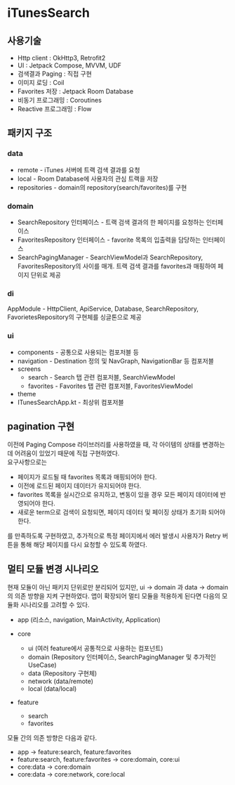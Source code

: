 # iTunesSearch

## 사용기술

- Http client : OkHttp3, Retrofit2
- UI : Jetpack Compose, MVVM, UDF
- 검색결과 Paging : 직접 구현
- 이미지 로딩 : Coil
- Favorites 저장 : Jetpack Room Database
- 비동기 프로그래밍 : Coroutines
- Reactive 프로그래밍 : Flow

## 패키지 구조

### data

- remote - iTunes 서버에 트랙 검색 결과를 요청
- local - Room Database에 사용자의 관심 트랙을 저장
- repositories - domain의 repository(search/favorites)를 구현

### domain
- SearchRepository 인터페이스 - 트랙 검색 결과의 한 페이지를 요청하는 인터페이스
- FavoritesRepository 인터페이스 - favorite 목록의 입출력을 담당하는 인터페이스
- SearchPagingManager - SearchViewModel과 SearchRepository, FavoritesRepository의 사이를 매개.
트랙 검색 결과를 favorites과 매핑하여 페이지 단위로 제공

### di

AppModule - HttpClient, ApiService, Database, SearchRepository, FavorietesRepository의 구현체를 싱글톤으로 제공

### ui

- components - 공통으로 사용되는 컴포저블 등
- navigation - Destination 정의 및 NavGraph, NavigationBar 등 컴포저블
- screens
  - search - Search 탭 관련 컴포저블, SearchViewModel
  - favorites - Favorites 탭 관련 컴포저블, FavoritesViewModel
- theme
- ITunesSearchApp.kt - 최상위 컴포저블

## pagination 구현

이전에 Paging Compose 라이브러리를 사용하였을 때, 각 아이템의 상태를 변경하는데 어려움이 있었기 때문에 직접 구현하였다.\
요구사항으로는 
- 페이지가 로드될 때 favorites 목록과 매핑되어야 한다.
- 이전에 로드된 페이지 데이터가 유지되어야 한다.
- favorites 목록을 실시간으로 유지하고, 변동이 있을 경우 모든 페이지 데이터에 반영되어야 한다.
- 새로운 term으로 검색이 요청되면, 페이지 데이터 및 페이징 상태가 초기화 되어야 한다.

를 만족하도록 구현하였고, 
추가적으로 특정 페이지에서 에러 발생시 사용자가 Retry 버튼을 통해 해당 페이지를 다시 요청할 수 있도록 하였다.

## 멀티 모듈 변경 시나리오
현재 모듈이 아닌 패키지 단위로만 분리되어 있지만, ui &rarr; domain 과 data &rarr; domain 의 의존 방향을 지켜 구현하였다.
앱이 확장되어 멀티 모듈을 적용하게 된다면 다음의 모듈화 시나리오를 고려할 수 있다.
- app (리소스, navigation, MainActivity, Application)
- core 
  - ui (여러 feature에서 공통적으로 사용하는 컴포넌트)
  - domain (Repository 인터페이스, SearchPagingManager 및 추가적인 UseCase)
  - data (Repository 구현체)
  - network (data/remote)
  - local (data/local)

- feature
  - search
  - favorites

모듈 간의 의존 방향은 다음과 같다.
- app &rarr; feature:search, feature:favorites
- feature:search, feature:favorites &rarr; core:domain, core:ui
- core:data &rarr; core:domain
- core:data &rarr; core:network, core:local

